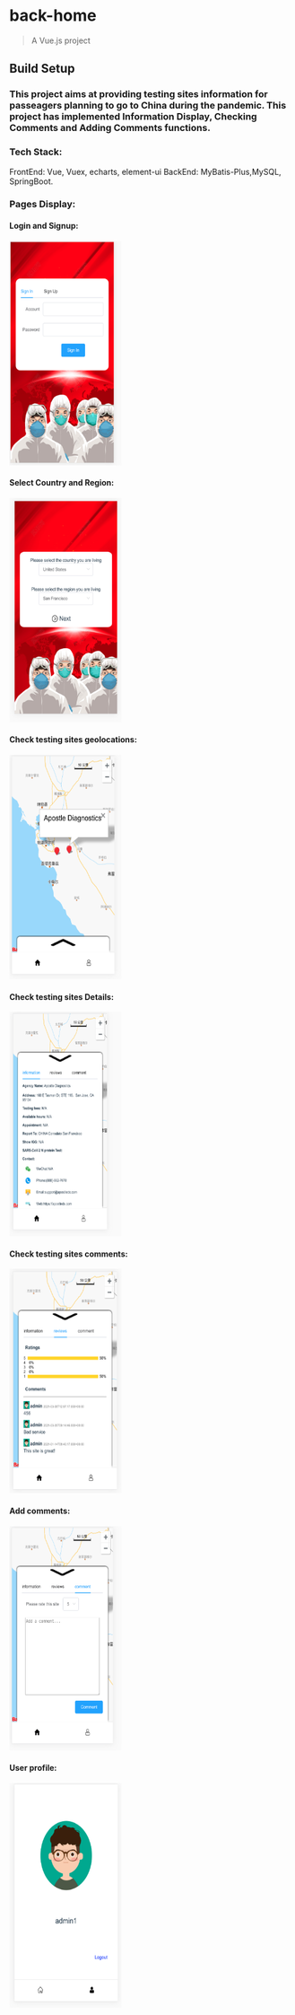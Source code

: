 # back-home

> A Vue.js project

## Build Setup

### This project aims at providing testing sites information for passeagers planning to go to China during the pandemic. This project has implemented Information Display, Checking Comments and Adding Comments functions.

### Tech Stack:

FrontEnd: Vue, Vuex, echarts, element-ui
BackEnd: MyBatis-Plus,MySQL, SpringBoot.

### Pages Display:

#### Login and Signup:
<div>
<img src='./back-home-frontend/images/Login.png' height="400" width="200"/>
</div>

#### Select Country and Region:
<div>
<img src='./back-home-frontend/images/Select.png' height="400" width="200"/>
</div>

#### Check testing sites geolocations:
<div>
<img src='./back-home-frontend/images/Sites.png' height="400" width="200"/>
</div>


#### Check testing sites Details:
<div>
<img src='./back-home-frontend/images/Details.png' height="400" width="200"/>
</div>


#### Check testing sites comments:
<div>
<img src='./back-home-frontend/images/Comments.png' height="400" width="200"/>
</div>

#### Add comments:
<div>
<img src='./back-home-frontend/images/Add.png' height="400" width="200"/>
</div>

#### User profile:
<div>
<img src='./back-home-frontend/images/Profile.png' height="400" width="200"/>
</div>


